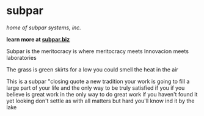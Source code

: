 # subpar

*home of subpar systems, inc.*

**learn more at [subpar.biz](http://subpar.biz)**

Subpar is the meritocracy is where meritocracy meets Innovacion meets laboratories

The grass is green skirts for a low you could smell the heat in the air

This is a subpar "closing quote a new tradition your work is going to fill a large part of your life and the only way to be truly satisfied if you if you believe is great work in the only way to do great work if you haven't found it yet looking don't settle as with all matters but hard you'll know ind it by the lake 